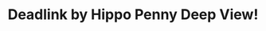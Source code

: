 ---
title: Deadlink by Hippo Penny Deep View!
layout: scoredetail
permalink: /meta-score/deadlink
header:
  teaser: /assets/images/deadlink.jpg
  video:
    id: 2_u-nSFeIyw
    provider: youtube
---